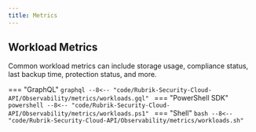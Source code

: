 ```yaml
---
title: Metrics
---
```


## Workload Metrics
Common workload metrics can include storage usage, compliance status, last backup time, protection status, and more.

=== "GraphQL"
    ```graphql
    --8<-- "code/Rubrik-Security-Cloud-API/Observability/metrics/workloads.gql"
    ```
=== "PowerShell SDK"
    ```powershell
    --8<-- "code/Rubrik-Security-Cloud-API/Observability/metrics/workloads.ps1"
    ```
=== "Shell"
    ```bash
    --8<-- "code/Rubrik-Security-Cloud-API/Observability/metrics/workloads.sh"
    ```